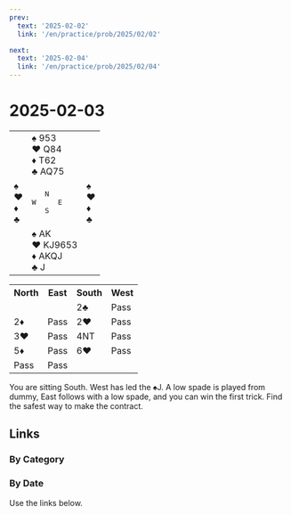 ```yaml
---
prev:
  text: '2025-02-02'
  link: '/en/practice/prob/2025/02/02'

next:
  text: '2025-02-04'
  link: '/en/practice/prob/2025/02/04'
---
```


# 2025-02-03

<table class="deal">
	<tr>
		<td></td>
		<td>♠ 953<br>♥ Q84<br>♦ T62<br>♣ AQ75</td>
		<td></td>
	</tr>
	<tr>
		<td>♠ <br>♥ <br>♦ <br>♣ </td>
		<td><pre>   N<br>W     E<br>   S</pre></td>
		<td>♠ <br>♥ <br>♦ <br>♣ </td>
	</tr>
	<tr>
		<td></td>
		<td>♠ AK<br>♥ KJ9653<br>♦ AKQJ<br>♣ J</td>
		<td></td>
	</tr>
</table>

<table class="auction">
	<tr>
		<th>North</th>
		<th>East</th>
		<th>South</th>
		<th>West</th>
	</tr>
	<tr>
		<td></td>
		<td></td>
		<td>2♣</td>
		<td>Pass</td>
	</tr>
	<tr>
		<td>2♦</td>
		<td>Pass</td>
		<td>2♥</td>
		<td>Pass</td>
	</tr>
	<tr>
		<td>3♥</td>
		<td>Pass</td>
		<td>4NT</td>
		<td>Pass</td>
	</tr>
	<tr>
		<td>5♦</td>
		<td>Pass</td>
		<td>6♥</td>
		<td>Pass</td>
	</tr>
	<tr>
		<td>Pass</td>
		<td>Pass</td>
		<td></td>
		<td></td>
	</tr>
</table>

You are sitting South. West has led the ♠J. A low spade is played from dummy, East follows with a low spade, and you can win the first trick. Find the safest way to make the contract.

## Links

[<Badge type="tip" text="Check Solution"/>](/en/learning/prob/2025/02/03)

### By Category

[<Badge type="tip" text="<--"/>](/en/practice/prob/2025/02/01)
[<Badge type="tip" text="Calendar"/>](/en/practice/calendar/2025/02)
[<Badge type="info" text="-->"/>](/en/practice/prob/2025/02/03#links)

### By Date

Use the links below.